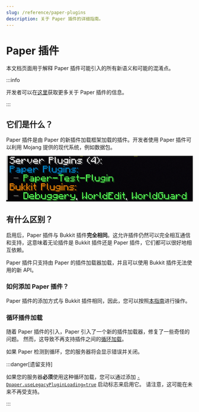 ```yaml
---
slug: /reference/paper-plugins
description: 关于 Paper 插件的详细指南。
---
```


# Paper 插件

本文档页面用于解释 Paper 插件可能引入的所有新语义和可能的混淆点。

:::info

开发者可以在[这里](docs/paper/dev/getting-started/paper-plugins.mdx)获取更多关于 Paper 插件的信息。

:::

## 它们是什么？

Paper 插件是由 Paper 的新插件加载框架加载的插件。开发者使用 Paper 插件可以利用 Mojang 提供的现代系统，例如数据包。

![插件列表](assets/plugin-list.png)

## 有什么区别？

启用后，Paper 插件与 Bukkit 插件**完全相同**。这允许插件仍然可以完全相互通信和支持，这意味着无论插件是 Bukkit 插件还是 Paper 插件，它们都可以很好地相互依赖。

Paper 插件只支持由 Paper 的插件加载器加载，并且可以使用 Bukkit 插件无法使用的新 API。

### 如何添加 Paper 插件？

Paper 插件的添加方式与 Bukkit 插件相同，因此，您可以按照[本指南](docs/paper/admin/getting-started/adding-plugins.md)进行操作。

### 循环插件加载

随着 Paper 插件的引入，Paper 引入了一个新的插件加载器，修复了一些奇怪的问题。
然而，这导致不再支持插件之间的[循环加载](docs/paper/dev/getting-started/paper-plugins.mdx#cyclic-plugin-loading)。

如果 Paper 检测到循环，您的服务器将会显示错误并关闭。

:::danger[遗留支持]

如果您的服务器**必须**使用这种循环加载，您可以通过添加 [`-Dpaper.useLegacyPluginLoading=true`](system-properties.md#paperuselegacypluginloading) 启动标志来启用它。
请注意，这可能在未来不再受支持。

:::

